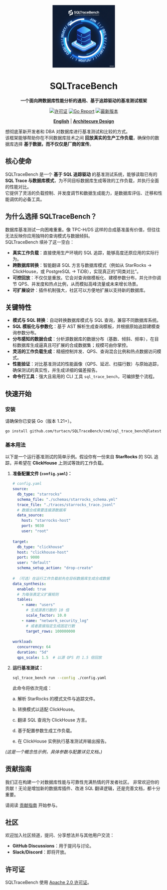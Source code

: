 <div align="center">
  <img src="logo.png" alt="SQLTraceBench Logo" width="200" height="200">
  <h1>SQLTraceBench</h1>
  <p>
    <strong>一个面向跨数据库性能分析的通用、基于追踪驱动的基准测试框架</strong>
  </p>
  <p>
    <!--<a href="https://github.com/turtacn/SQLTraceBench/actions/workflows/go.yml"><img src="https://github.com/turtacn/SQLTraceBench/actions/workflows/go.yml/badge.svg" alt="构建状态"></a>-->
    <a href="https://github.com/turtacn/SQLTraceBench/blob/main/LICENSE"><img src="https://img.shields.io/badge/License-Apache_2.0-blue.svg" alt="许可证"></a>
    <a href="https://goreportcard.com/report/github.com/turtacn/SQLTraceBench"><img src="https://goreportcard.com/badge/github.com/turtacn/SQLTraceBench" alt="Go Report"></a>
    <a href="https://github.com/turtacn/SQLTraceBench/releases"><img src="https://img.shields.io/github/v/release/turtacn/SQLTraceBench" alt="最新版本"></a>
  </p>
  <p>
    <a href="README.md"><strong>English</strong></a> | <a href="docs/architecture.md"><strong>Architecure Design</strong></a>
  </p>
</div>

想彻底革新开发者和 DBA 对数据库进行基准测试和比较的方式。  
该框架能够帮助你在不同数据库技术之间 **回放真实的生产工作负载**，确保你的数据库选择 **基于数据，而不仅仅是厂商的宣传**。

## 核心使命

SQLTraceBench 是一个 **基于 SQL 追踪驱动** 的基准测试系统，能够读取已有的 **SQL Trace 与数据库模式**，为不同目标数据库生成等效的工作负载，并执行全面的性能对比。  
它提供了灵活的负载控制、并发度调节和数据生成能力，是数据库评估、迁移和性能调优的必备工具。

## 为什么选择 SQLTraceBench？

数据库基准测试一向困难重重。像 TPC-H/DS 这样的合成基准虽有价值，但往往无法反映你应用独特的查询模式与数据倾斜。  
SQLTraceBench 填补了这一空白：

* **真实工作负载**：直接使用生产环境的 SQL 追踪，能够高度还原应用的实际行为。  
* **跨数据库转换**：智能翻译 SQL 方言与数据库模式（例如从 StarRocks → ClickHouse，或 PostgreSQL → TiDB），实现真正的“同类对比”。  
* **可控回放**：不仅仅是重放。它会对查询做模板化、建模参数分布，并允许你调节 QPS、并发度和热点比例，从而模拟高峰流量或未来增长场景。  
* **可扩展设计**：插件机制强大，社区可以方便地扩展以支持新的数据库。  

## 关键特性

* **模式与 SQL 转换**：自动转换数据库模式与 SQL 查询，兼容不同数据库系统。  
* **SQL 模板化与参数化**：基于 AST 解析生成查询模板，并根据原始追踪建模查询参数分布。  
* **分布感知的数据合成**：分析源数据库的数据分布（基数、倾斜、频率），在目标数据库生成逼真且可扩展的合成数据集；规模可由你掌控。  
* **灵活的工作负载生成**：精细控制并发、QPS、查询混合比例和热点数据访问模式。  
* **性能验证**：对比基准测试的性能画像（QPS、延迟、扫描行数）与原始追踪，确保测试的真实性，并生成详细的偏差报告。  
* **命令行工具**：强大且易用的 CLI 工具 `sql_trace_bench`，可编排整个流程。  

## 快速开始

### 安装

请确保你已安装 Go（版本 1.21+）。  

```bash
go install github.com/turtacn/SQLTraceBench/cmd/sql_trace_bench@latest
````

### 基本用法

以下是一个运行基准测试的简单示例。假设你有一份来自 **StarRocks** 的 SQL 追踪，并希望在 **ClickHouse** 上测试等效的工作负载。

1. **准备配置文件 (`config.yaml`)：**

   ```yaml
   # config.yaml
   source:
     db_type: "starrocks"
     schema_file: "./schemas/starrocks_schema.yml"
     trace_file: "./traces/starrocks_trace.jsonl"
     # 数据合成需要连接源数据库
     data_source: 
       host: "starrocks-host"
       port: 9030
       user: "root"

   target:
     db_type: "clickhouse"
     host: "clickhouse-host"
     port: 9000
     user: "default"
     schema_setup_action: "drop-create" 

   # （可选）在运行工作负载前先在目标数据库生成合成数据
   data_synthesis:
     enabled: true
     # 为每张表定义扩展规则
     tables:
       - name: "users"
         # 生成源表行数的 10 倍
         scale_factor: 10.0
       - name: "network_security_log"
         # 或者直接指定生成固定行数
         target_rows: 100000000

   workload:
     concurrency: 64
     duration: "5d"
     qps_scale: 1.5  # 以源 QPS 的 1.5 倍回放
   ```

2. **运行基准测试：**

   ```bash
   sql_trace_bench run --config ./config.yaml
   ```

   此命令将依次完成：

   a. 解析 StarRocks 的模式文件与追踪文件。
   
   b. 转换模式以适配 ClickHouse。
   
   c. 翻译 SQL 查询为 ClickHouse 方言。
   
   d. 基于配置参数生成工作负载。
   
   e. 在 ClickHouse 实例执行基准测试并输出报告。

*(这是一个概念性示例，具体参数与配置详见文档。)*

## 贡献指南

我们正在构建一个对数据库性能与可靠性充满热情的开发者社区。
非常欢迎你的贡献！无论是增加新的数据库插件、改进 SQL 翻译逻辑，还是完善文档，都十分重要。

请阅读 [贡献指南](./CONTRIBUTING.md) 开始参与。

## 社区

欢迎加入社区频道，提问、分享想法并与其他用户交流：

* **GitHub Discussions**：用于提问与讨论。
* **Slack/Discord**：即将开放。

## 许可证

SQLTraceBench 使用 [Apache 2.0 许可证](./LICENSE)。
